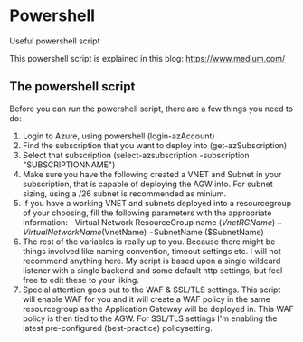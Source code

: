 # Powershell
Useful powershell script

This powershell script is explained in this blog: https://www.medium.com/


## The powershell script
Before you can run the powershell script, there are a few things you need to do:


1. Login to Azure, using powershell (login-azAccount)
2. Find the subscription that you want to deploy into (get-azSubscription)
3. Select that subscription (select-azsubscription -subscription "SUBSCRIPTIONNAME")
4. Make sure you have the following created a VNET and Subnet in your subscription, that is capable of deploying the AGW into. For subnet sizing, using a /26 subnet is recommended as minium.
5. If you have a working VNET and subnets deployed into a resourcegroup of your choosing, fill the following parameters with the appropriate information:
 - Virtual Network ResourceGroup name ($VnetRGName)
 - Virtual Network Name ($VnetName)
 - SubnetName ($SubnetName)
6. The rest of the variables is really up to you. Because there might be things involved like naming convention, timeout settings etc. I will not recommend anything here. My script is based upon a single wildcard listener with a single backend and some default http settings, but feel free to edit these to your liking.
7. Special attention goes out to the WAF & SSL/TLS settings. This script will enable WAF for you and it will create a WAF policy in the same resourcegroup as the Application Gateway will be deployed in. This WAF policy is then tied to the AGW. For SSL/TLS settings I'm enabling the latest pre-configured (best-practice) policysetting.
